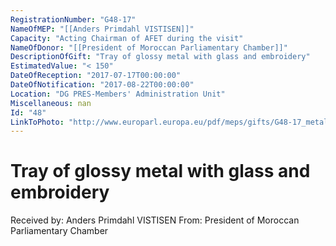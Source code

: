```yaml
---
RegistrationNumber: "G48-17"
NameOfMEP: "[[Anders Primdahl VISTISEN]]"
Capacity: "Acting Chairman of AFET during the visit"
NameOfDonor: "[[President of Moroccan Parliamentary Chamber]]"
DescriptionOfGift: "Tray of glossy metal with glass and embroidery"
EstimatedValue: "< 150"
DateOfReception: "2017-07-17T00:00:00"
DateOfNotification: "2017-08-22T00:00:00"
Location: "DG PRES-Members' Administration Unit"
Miscellaneous: nan
Id: "48"
LinkToPhoto: "http://www.europarl.europa.eu/pdf/meps/gifts/G48-17_metal%20tray.JPG#"
---
```


# Tray of glossy metal with glass and embroidery

Received by: Anders Primdahl VISTISEN
From: President of Moroccan Parliamentary Chamber

